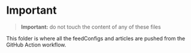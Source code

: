 # Important

> **Important:** do not touch the content of any of these files

This folder is where all the feedConfigs and articles are pushed from the GitHub Action workflow.
